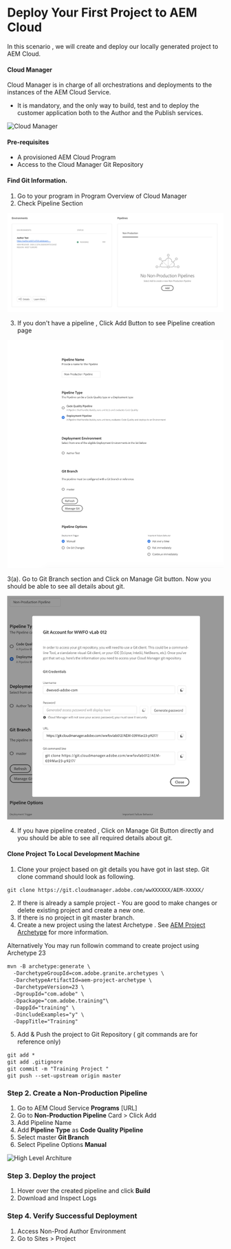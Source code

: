 # Deploy Your First Project to AEM Cloud

In this scenario , we will create and deploy our locally generated project to AEM Cloud.

#### Cloud Manager

Cloud Manager is in charge of all orchestrations and deployments to the instances of the AEM Cloud Service.

* It is mandatory, and the only way to build, test and to deploy the customer application both to the Author and the Publish services.

![Cloud Manager ](./assets/cloudmanager.png)

#### Pre-requisites
* A provisioned AEM Cloud Program 
* Access to the Cloud Manager Git Repository

#### Find Git Information.

1. Go to your program in Program Overview of Cloud Manager
2. Check Pipeline Section

![Pipelines](./assets/no-pipeline.png)

3. If you don't have a pipeline , Click Add Button to see Pipeline creation page

![PipelinesDetails](./assets/pipeline-details.png)

3(a). Go to Git Branch section and Click on Manage Git button. Now you should be able to see all details about git.

![ManagerGit](./assets/git-info.png)

4. If you have pipeline created , Click on Manage Git Button directly and you should be able to see all required details about git. 


#### Clone Project To Local Development Machine
1.  Clone your project based on  git details you have got in last step. Git clone command should look as following.

```
git clone https://git.cloudmanager.adobe.com/wwXXXXXX/AEM-XXXXX/

```

2. If there is already a sample project - You are good to make changes or delete existing project and create a new one.
3. If there is no project in git master branch. 
4.  Create a new project using the latest Archetype . See [AEM Project Archetype](https://github.com/adobe/aem-project-archetype) for more information.

Alternatively You may run followin command to create project using Archetype 23

```
mvn -B archetype:generate \
  -DarchetypeGroupId=com.adobe.granite.archetypes \
  -DarchetypeArtifactId=aem-project-archetype \
  -DarchetypeVersion=23 \
  -DgroupId="com.adobe" \
  -Dpackage="com.adobe.training"\
  -DappId="training" \
  -DincludeExamples="y" \
  -DappTitle="Training"

```
 5. Add & Push the project to Git Repository ( git commands are for reference only)

```
git add *
git add .gitignore
git commit -m "Training Project "
git push --set-upstream origin master
```

### Step 2. Create a Non-Production Pipeline
1. Go to AEM Cloud Service **Programs** [URL]
2. Go to **Non-Production Pipeline** Card > Click Add 
3. Add Pipeline Name
4. Add **Pipeline Type** as **Code Quality Pipeline**
5. Select master **Git Branch** 
6. Select Pipeline Options **Manual**

![High Level Architure ](./assets/pipeline.jpg)

### Step 3. Deploy the project
1. Hover over the created pipeline and click **Build**
2. Download and Inspect Logs


### Step 4. Verify Successful Deployment
1. Access Non-Prod Author Environment
2. Go to Sites > Project    
   
